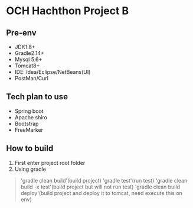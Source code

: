 # OCH Hachthon Project B

## Pre-env
+ JDK1.8+
+ Gradle2.14+
+ Mysql 5.6+
+ Tomcat8+
+ IDE: Idea/Eclipse/NetBeans(UI)
+ PostMan/Curl

## Tech plan to use
+ Spring boot
+ Apache shiro
+ Bootstrap
+ FreeMarker

## How to build
1. First enter project root folder
2. Using gradle
> 'gradle clean build'(build project)
> 'gradle test'(run test)
> 'gradle clean build -x test'(build project but will not run test)
> 'gradle clean build deploy'(build project and deploy it to tomcat, need execute this on env)



